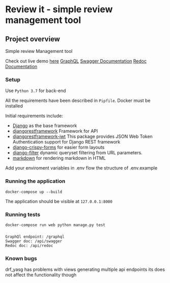 # Review it - simple review management tool

## Project overview
Simple review Management tool

Check out live demo [here](https://review-it-api.herokuapp.com)
[GraphQL](https://review-it-api.herokuapp.com/graphql)
[Swagger Documentation](https://review-it-api.herokuapp.com/api/swagger)
[Redoc Documentation](https://review-it-api.herokuapp.com/api/redoc)

### Setup

Use `Python 3.7` for back-end

All the requirements have been described in `Pipfile`.
Docker must be installed

Initial requirements include:

- [Django](https://docs.djangoproject.com/en/1.11/) as the base framework
- [djangorestframework](https://www.django-rest-framework.org/) Framework for API
- [djangorestframework-jwt](https://getblimp.github.io/django-rest-framework-jwt/) This package provides JSON Web Token Authentication support for Django REST framework
- [django-crispy-forms](http://django-crispy-forms.readthedocs.io/en/latest/) for easier form layouts
- [django-filter](https://pypi.org/project/django-filter/) dynamic queryset filtering from URL parameters.
- [markdown](http://pythonhosted.org/Markdown/siteindex.html) for rendering markdown in HTML

Add your enviroment variables in .env
flow the structure of .env.example

### Running the application

    docker-compose up --build
The application should be visible at `127.0.0.1:8000`

### Running tests
    docker-compose run web python manage.py test

###
    GraphQl endpoint: /graphql
    Swagger doc: /api/swagger
    Redoc doc: /api/redoc

### Known bugs

drf_yasg has problems with views generating multiple api endpoints
its does not affect the functionality though

